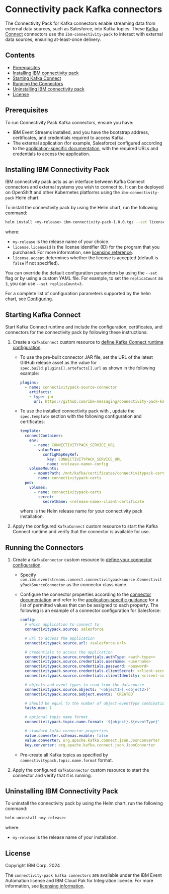 # Connectivity pack Kafka connectors

The Connectivity Pack for Kafka connectors enable streaming data from external data sources, such as Salesforce, into Kafka topics. These [Kafka Connect](http://kafka.apache.org/documentation.html#connect) connectors use the `ibm-connectivity-pack` to interact with external data sources, ensuring at-least-once delivery.

## Contents

- [Prerequisites](#prerequisites)
- [Installing IBM connectivity pack](#installing-ibm-connectivity-pack)
- [Starting Kafka Connect](#starting-kafka-connect)
- [Running the Connectors](#running-the-connectors)
- [Uninstalling IBM connectivity pack](#uninstalling-ibm-connectivity-pack)
- [License](#License)

## Prerequisites
To run Connectivity Pack Kafka connectors, ensure you have:

- IBM Event Streams installed, and you have the bootstrap address, certificates, and credentials required to access Kafka.
- The external application (for example, Salesforce) configured according to the [application-specific documentation](./applications/salesforce.md), with the required URLs and credentials to access the application.

## Installing IBM Connectivity Pack

IBM connectivity pack acts as an interface between Kafka Connect connectors and external systems you wish to connect to. It can be deployed on OpenShift and other Kubernetes platforms using the `ibm-connectivity-pack` Helm chart. 

To install the connectivity pack by using the Helm chart, run the following command:

```bash
helm install <my-release> ibm-connectivity-pack-1.0.0.tgz --set license.licenseId=<license-id>,license.accept=true
```

where:

- `my-release` is the release name of your choice.
- `license.licenseId` is the license identifier (ID) for the program that you purchased. For more information, see [licensing reference](https://ibm.github.io/event-automation/support/licensing/).
- `license.accept` determines whether the license is accepted (default is `false` if not specified).



You can override the default configuration parameters by using the `--set` flag or by using a custom YAML file. For example, to set the `replicaCount` as `3`, you can use `--set replicaCount=3`.

For a complete list of configuration parameters supported by the helm chart, see [Configuring](./ibm-connectivity-pack/README.md#configuring).

## Starting Kafka Connect

Start Kafka Connect runtime and include the configuration, certificates, and connectors for the connectivity pack by following these instructions:

1. Create a `KafkaConnect` custom resource to [define Kafka Connect runtime configuration](https://ibm.github.io/event-automation/es/connecting/setting-up-connectors/#starting-kafka-connect).

    - To use the pre-built connector JAR file, set the URL of the latest GitHub release asset as the value for `spec.build.plugins[].artefacts[].url` as shown in the following example: 
    
        ```yaml
        plugins:
          - name: connectivitypack-source-connector
            artifacts:
            - type: jar
              url: https://github.com/ibm-messaging/connectivity-pack-kafka-connectors/releases/download/<version>/connectivity-pack-source-connector-<version>-jar-with-dependencies.jar
        ```
    - To use the installed connectivity pack with <release-name>, update the `spec.template` section with the following configuration and certificates:

        ```yaml
        template:
          connectContainer:
            env:
              - name: CONNECTIVITYPACK_SERVICE_URL
                valueFrom:
                  configMapKeyRef:
                    key: CONNECTIVITYPACK_SERVICE_URL
                    name: <release-name>-config
            volumeMounts:
              - mountPath: /mnt/kafka/certificates/connectivitypack-certs
                name: connectivitypack-certs
          pod:
            volumes:
              - name: connectivitypack-certs
                secret:
                  secretName: <release-name>-client-certificate 
        ```
        where <release-name> is the Helm release name for your connectivity pack installation.

1. Apply the configured `KafkaConnect` custom resource to start the Kafka Connect runtime and verify that the connector is available for use.

## Running the Connectors

1. Create a `KafkaConnector` custom resource to [define your connector configuration](https://ibm.github.io/event-automation/es/connecting/setting-up-connectors/).

    - Specify `com.ibm.eventstreams.connect.connectivitypacksource.ConnectivityPackSourceConnector` as the connector class name.

    - Configure the connector properties according to the [connector documentation](./connectors/source-connector.md#configuration) and refer to the [application-specific guidance](./applications/salesforce.md#) for a list of permitted values that can be assigned to each property. The following is an example of a connector configuration for Salesforce:

        ```yaml
        config:
          # which application to connect to
          connectivitypack.source: salesforce

          # url to access the application
          connectivitypack.source.url: <salesforce-url>

          # credentials to access the application
          connectivitypack.source.credentials.authType: <auth-type>>
          connectivitypack.source.credentials.username: <username>
          connectivitypack.source.credentials.password: <pasword>
          connectivitypack.source.credentials.clientSecret: <client-secret>
          connectivitypack.source.credentials.clientIdentity: <client-identity>

          # objects and event-types to read from the datasource
          connectivitypack.source.objects: '<object1>[,<object2>]'
          connectivitypack.source.$object.events: `CREATED`
        
          # Should be equal to the number of object-eventType combinations
          tasks.max: 1

          # optional topic name format
          connectivitypack.topic.name.format: '${object}.${eventType}'  
        
          # standard kafka connector properties
          value.converter.schemas.enable: false
          value.converter: org.apache.kafka.connect.json.JsonConverter
          key.converter: org.apache.kafka.connect.json.JsonConverter
        ```

    - Pre-create all Kafka topics as specified by `connectivitypack.topic.name.format` format.
    
1. Apply the configured `KafkaConnector` custom resource to start the connector and verify that it is running.

## Uninstalling IBM Connectivity Pack 

To uninstall the connectivity pack by using the Helm chart, run the following command:

```bash
helm uninstall <my-release>
```
where:
- `my-release` is the release name of your installation.

## License

Copyright IBM Corp. 2024

The `connectivity-pack kafka connectors` are available under the IBM Event Automation license and IBM Cloud Pak for Integration license. For more information, see [licensing information](https://ibm.biz/ea-license).
